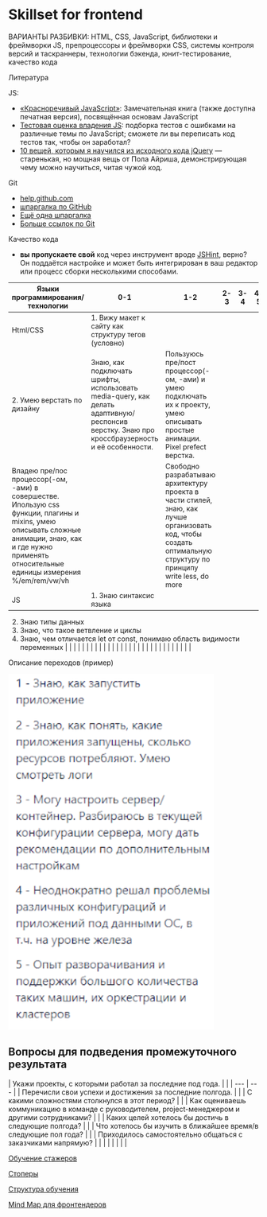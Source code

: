 # Skillset for frontend

ВАРИАНТЫ РАЗБИВКИ:
HTML, CSS, JavaScript, библиотеки и фреймворки JS, препроцессоры и фреймворки CSS, системы контроля версий и таскраннеры, технологии бэкенда, юнит-тестирование, качество кода

Литература

JS:

- [«Красноречивый JavaScript»](https://eloquentjavascript.net/): Замечательная книга (также доступна печатная версия), посвящённая основам JavaScript
- [Тестовая оценка владения JS](https://github.com/rmurphey/js-assessment): подборка тестов с ошибками на различные темы по JavaScript; сможете ли вы переписать код тестов так, чтобы он заработал?
- [10 вещей, которым я научился из исходного кода jQuery](https://paulirish.com/2010/10-things-i-learned-from-the-jquery-source/) — старенькая, но мощная вещь от Пола Айриша, демонстрирующая чему можно научиться, читая чужой код.

Git

- [help.github.com](https://help.github.com/)
- [шпаргалка по GitHub](https://help.github.com/git-cheat-sheets/)
- [Ещё одна шпаргалка](http://cheat.errtheblog.com/s/git)
- [Больше ссылок по Git](http://pinboard.in/u:rmurphey/t:git/)

Качество кода 

- **вы пропускаете свой** код через инструмент вроде [JSHint](http://www.jshint.com/), верно? Он поддаётся настройке и может быть интегрирован в ваш редактор или процесс сборки несколькими способами.

| Языки программирования/ технологии | 0-1 | 1-2 | 2-3 | 3-4 | 4-5 | 5-6 |
| --- | --- | --- | --- | --- | --- | --- |
| Html/CSS | 1. Вижу макет к сайту как структуру тегов (условно)
2. Умею верстать по дизайну | Знаю, как подключать шрифты, использовать media-query, как делать адаптивную/респонсив верстку. Знаю про кроссбраузерность и её особенности. | Пользуюсь пре/пост процессор(-ом, -ами) и умею подключать их к проекту, умею описывать простые анимации. Pixel prefect верстка. 
 | Владею пре/пос процессор(-ом, -ами) в совершестве. Ипользую css функции, плагины и mixins, умею описывать сложные анимации, знаю, как и где нужно применять относительные единицы измерения %/em/rem/vw/vh |  | Свободно разрабатываю архитектуру проекта в части стилей, знаю,  как лучше организовать код, чтобы создать оптимальную структуру по принципу write less, do more |
| JS | 1. Знаю синтаксис языка
2. Знаю типы данных
3. Знаю, что такое ветвление и циклы
4. Знаю, чем отличается let от const, понимаю область видимости переменных |  |  |  |  |  |
|  |  |  |  |  |  |  |
|  |  |  |  |  |  |  |
|  |  |  |  |  |  |  |

Описание переходов (пример)

![Untitled](Skillset%20for%20frontend%20112d5f667de445d5835ef27cf5615e64/Untitled.png)

## Вопросы для подведения промежуточного результата

| Укажи проекты, с которыми работал за последние под года.
 |  |
| --- | --- |
| Перечисли свои успехи и достижения за последние полгода. |  |
| С какими сложностями столкнулся в этот период? |  |
| Как оцениваешь коммуникацию в команде с руководителем, project-менеджером и  другими сотрудниками? |  |
| Каких целей хотелось бы достичь в следующие полгода? |  |
| Что хотелось бы изучить в ближайшее время/в следующие пол года? |  |
| Приходилось самостоятельно общаться с заказчиками напрямую? |  |
|  |  |
|  |  |

[Обучение стажеров](Skillset%20for%20frontend%20112d5f667de445d5835ef27cf5615e64/%D0%9E%D0%B1%D1%83%D1%87%D0%B5%D0%BD%D0%B8%D0%B5%20%D1%81%D1%82%D0%B0%D0%B6%D0%B5%D1%80%D0%BE%D0%B2%20591208d513a24a89953788b0fc6abf39.md)

[Стоперы](Skillset%20for%20frontend%20112d5f667de445d5835ef27cf5615e64/%D0%A1%D1%82%D0%BE%D0%BF%D0%B5%D1%80%D1%8B%2094a1f667b8d345a882fd553ba9652a16.md)

[Структура обучения](Skillset%20for%20frontend%20112d5f667de445d5835ef27cf5615e64/%D0%A1%D1%82%D1%80%D1%83%D0%BA%D1%82%D1%83%D1%80%D0%B0%20%D0%BE%D0%B1%D1%83%D1%87%D0%B5%D0%BD%D0%B8%D1%8F%20212374903050464b90edf0e2df2b2d9f.md)

[Mind Map для фронтендеров](https://www.mindmeister.com/app/map/2705745724?fullscreen=1&v=public)